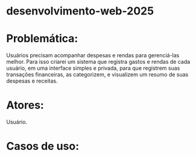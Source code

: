 # desenvolvimento-web-2025

# Problemática:
Usuários precisam acompanhar despesas e rendas para gerenciá-las melhor. Para isso criarei um sistema que registra gastos e rendas de cada usuário, em uma interface simples e privada, para que registrem suas transações financeiras, as categorizem, e visualizem um resumo de suas despesas e receitas.

# Atores:
Usuário.

# Casos de uso: